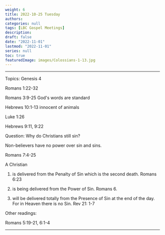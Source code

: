 ```yaml
---
weight: 6
title: 2022-10-25 Tuesday
authors: 
categories: null
tags: [LBC Gospel Meetings]
description: 
draft: false
date: "2022-11-01"
lastmod: "2022-11-01"
series: null
toc: true
featuredImage: images/Colossians-1-13.jpg
---
```


<!--more-->
---
Topics: Genesis 4

Romans 1:22-32  

Romans 3:9-25  God's words are standard

Hebrews 10:1-13  innocent of animals  

Luke 1:26  

Hebrews 9:11, 9:22  

Question: Why do Christians still sin?  

Non-believers have no power over sin and sins.  

Romans 7:4-25

A Christian

1) is delivered from the Penalty of Sin which is the second death. Romans 6:23

2) is being delivered from the Power of Sin. Romans 6.  

3) will be delivered totally from the Presence of Sin at the end of the day. For in Heaven there is no Sin. Rev 21: 1-7

Other readings:  

Romans 5:19-21, 6:1-4


---
<script>
	var refTagger = {
		settings: {
			bibleVersion: "KJV" /*hlybblsmpshndtn*/
		}
	}; 

	(function(d, t) {
		var n=d.querySelector('[nonce]');
		refTagger.settings.nonce = n && (n.nonce||n.getAttribute('nonce'));
		var g = d.createElement(t), s = d.getElementsByTagName(t)[0];
		g.src = 'https://api.reftagger.com/v2/RefTagger.js';
		g.nonce = refTagger.settings.nonce;
		s.parentNode.insertBefore(g, s);
	}(document, 'script'));
</script>